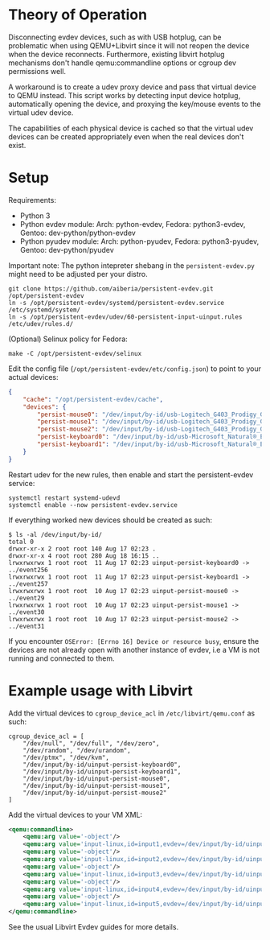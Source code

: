# Theory of Operation
Disconnecting evdev devices, such as with USB hotplug, can be problematic when using QEMU+Libvirt since
it will not reopen the device when the device reconnects. Furthermore, existing libvirt hotplug
mechanisms don't handle qemu:commandline options or cgroup dev permissions well.

A workaround is to create a udev proxy device and pass that virtual device to QEMU instead. This script
works by detecting input device hotplug, automatically opening the device, and proxying the
key/mouse events to the virtual udev device.

The capabilities of each physical device is cached so that the virtual udev devices can be created
appropriately even when the real devices don't exist.

# Setup

Requirements:

- Python 3
- Python evdev module: Arch: python-evdev, Fedora: python3-evdev, Gentoo: dev-python/python-evdev
- Python pyudev module: Arch: python-pyudev, Fedora: python3-pyudev, Gentoo: dev-python/pyudev

Important note: The python intepreter shebang in the `persistent-evdev.py` might need to be adjusted
per your distro.

```shell
git clone https://github.com/aiberia/persistent-evdev.git /opt/persistent-evdev
ln -s /opt/persistent-evdev/systemd/persistent-evdev.service /etc/systemd/system/
ln -s /opt/persistent-evdev/udev/60-persistent-input-uinput.rules /etc/udev/rules.d/
```
(Optional) Selinux policy for Fedora:
```shell
make -C /opt/persistent-evdev/selinux
```

Edit the config file (`/opt/persistent-evdev/etc/config.json`) to point to your actual devices:

```json
{
    "cache": "/opt/persistent-evdev/cache",
    "devices": {
        "persist-mouse0": "/dev/input/by-id/usb-Logitech_G403_Prodigy_Gaming_Mouse_078738533531-event-if01",
        "persist-mouse1": "/dev/input/by-id/usb-Logitech_G403_Prodigy_Gaming_Mouse_078738533531-event-mouse",
        "persist-mouse2": "/dev/input/by-id/usb-Logitech_G403_Prodigy_Gaming_Mouse_078738533531-if01-event-kbd",
        "persist-keyboard0": "/dev/input/by-id/usb-Microsoft_Natural®_Ergonomic_Keyboard_4000-event-kbd",
        "persist-keyboard1": "/dev/input/by-id/usb-Microsoft_Natural®_Ergonomic_Keyboard_4000-if01-event-kbd"
    }
}
```

Restart udev for the new rules, then enable and start the persistent-evdev service:

```shell
systemctl restart systemd-udevd
systemctl enable --now persistent-evdev.service
```

If everything worked new devices should be created as such:

```shell
$ ls -al /dev/input/by-id/
total 0
drwxr-xr-x 2 root root 140 Aug 17 02:23 .
drwxr-xr-x 4 root root 280 Aug 18 16:15 ..
lrwxrwxrwx 1 root root  11 Aug 17 02:23 uinput-persist-keyboard0 -> ../event256
lrwxrwxrwx 1 root root  11 Aug 17 02:23 uinput-persist-keyboard1 -> ../event257
lrwxrwxrwx 1 root root  10 Aug 17 02:23 uinput-persist-mouse0 -> ../event29
lrwxrwxrwx 1 root root  10 Aug 17 02:23 uinput-persist-mouse1 -> ../event30
lrwxrwxrwx 1 root root  10 Aug 17 02:23 uinput-persist-mouse2 -> ../event31
```

If you encounter `OSError: [Errno 16] Device or resource busy`, ensure the devices are not already open with another instance of evdev, i.e a VM is not running and connected to them.

# Example usage with Libvirt

Add the virtual devices to `cgroup_device_acl` in `/etc/libvirt/qemu.conf` as such:
```
cgroup_device_acl = [
    "/dev/null", "/dev/full", "/dev/zero",
    "/dev/random", "/dev/urandom",
    "/dev/ptmx", "/dev/kvm",
    "/dev/input/by-id/uinput-persist-keyboard0",
    "/dev/input/by-id/uinput-persist-keyboard1",
    "/dev/input/by-id/uinput-persist-mouse0",
    "/dev/input/by-id/uinput-persist-mouse1",
    "/dev/input/by-id/uinput-persist-mouse2"
]
```

Add the virtual devices to your VM XML:
```xml
<qemu:commandline>
    <qemu:arg value='-object'/>
    <qemu:arg value='input-linux,id=input1,evdev=/dev/input/by-id/uinput-persist-keyboard0,grab_all=on,repeat=on'/>
    <qemu:arg value='-object'/>
    <qemu:arg value='input-linux,id=input2,evdev=/dev/input/by-id/uinput-persist-keyboard1'/>
    <qemu:arg value='-object'/>
    <qemu:arg value='input-linux,id=input3,evdev=/dev/input/by-id/uinput-persist-mouse0'/>
    <qemu:arg value='-object'/>
    <qemu:arg value='input-linux,id=input4,evdev=/dev/input/by-id/uinput-persist-mouse1'/>
    <qemu:arg value='-object'/>
    <qemu:arg value='input-linux,id=input5,evdev=/dev/input/by-id/uinput-persist-mouse2'/>
</qemu:commandline>
```

See the usual Libvirt Evdev guides for more details.
